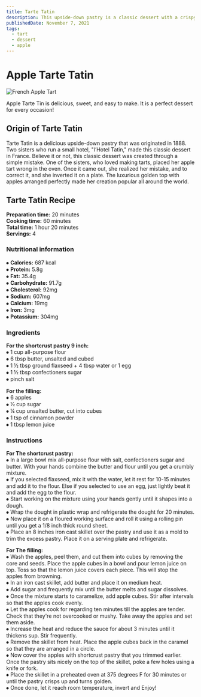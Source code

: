 ```yaml
---
title: Tarte Tatin
description: This upside-down pastry is a classic dessert with a crispy pastry with tender apples in a caramel sauce that melts your heart.
publishedDate: November 7, 2021
tags:
  - tart
  - dessert
  - apple
---
```


# Apple Tarte Tatin

![French Apple Tart](/tartetatin.jpg "image")

Apple Tarte Tin is delicious, sweet, and easy to make. It is a perfect dessert for every occasion!

## Origin of Tarte Tatin

Tarte Tatin is a delicious upside-down pastry that was originated in 1888. Two sisters who run a small hotel, "l’Hotel Tatin," made this classic dessert in France. Believe it or not, this classic dessert was created through a simple mistake. One of the sisters, who loved making tarts, placed her apple tart wrong in the oven. Once it came out, she realized her mistake, and to correct it, and she inverted it on a plate. The luxurious golden top with apples arranged perfectly made her creation popular all around the world.

## Tarte Tatin Recipe

**Preparation time:** 20 minutes  
**Cooking time:** 60 minutes  
**Total time:** 1 hour 20 minutes  
**Servings:** 4

### Nutritional information

⦁ **Calories:** 687 kcal  
⦁ **Protein:** 5.8g  
⦁ **Fat:** 35.4g  
⦁ **Carbohydrate:** 91.7g  
⦁ **Cholesterol:** 92mg  
⦁ **Sodium:** 607mg  
⦁ **Calcium:** 19mg  
⦁ **Iron:** 3mg  
⦁ **Potassium:** 304mg

### Ingredients

**For the shortcrust pastry 9 inch:**  
⦁ 1 cup all-purpose flour  
⦁ 6 tbsp butter, unsalted and cubed  
⦁ 1 ½ tbsp ground flaxseed + 4 tbsp water or 1 egg  
⦁ 1 ½ tbsp confectioners sugar  
⦁ pinch salt

**For the filling:**  
⦁ 6 apples  
⦁ ½ cup sugar  
⦁ ¼ cup unsalted butter, cut into cubes  
⦁ 1 tsp of cinnamon powder  
⦁ 1 tbsp lemon juice

### Instructions

**For The shortcrust pastry:**  
⦁ In a large bowl mix all-purpose flour with salt, confectioners sugar and butter. With your hands combine the butter and flour until you get a crumbly mixture.  
⦁ If you selected flaxseed, mix it with the water, let it rest for 10-15 minutes and add it to the flour. Else if you selected to use an egg, just lightly beat it and add the egg to the flour.  
⦁ Start working on the mixture using your hands gently until it shapes into a dough.  
⦁ Wrap the dought in plastic wrap and refrigerate the dought for 20 minutes.  
⦁ Now place it on a floured working surface and roll it using a rolling pin until you get a 1/8 inch thick round sheet.  
⦁ Place an 8 inches iron cast skillet over the pastry and use it as a mold to trim the excess pastry. Place it on a serving plate and refrigerate.

**For The filling:**  
⦁ Wash the apples, peel them, and cut them into cubes by removing the core and seeds. Place the apple cubes in a bowl and pour lemon juice on top. Toss so that the lemon juice covers each piece. This will stop the apples from browning.  
⦁ In an iron cast skillet, add butter and place it on medium heat.  
⦁ Add sugar and frequently mix until the butter melts and sugar dissolves.  
⦁ Once the mixture starts to caramelize, add apple cubes. Stir after intervals so that the apples cook evenly.  
⦁ Let the apples cook for regarding ten minutes till the apples are tender. Check that they're not overcooked or mushy. Take away the apples and set them aside.  
⦁ Increase the heat and reduce the sauce for about 3 minutes until it thickens sup. Stir frequently.  
⦁ Remove the skillet from heat. Place the apple cubes back in the caramel so that they are arranged in a circle.  
⦁ Now cover the apples with shortcrust pastry that you trimmed earlier. Once the pastry sits nicely on the top of the skillet, poke a few holes using a knife or fork.  
⦁ Place the skillet in a preheated oven at 375 degrees F for 30 minutes or until the pastry crisps up and turns golden.  
⦁ Once done, let it reach room temperature, invert and Enjoy!
